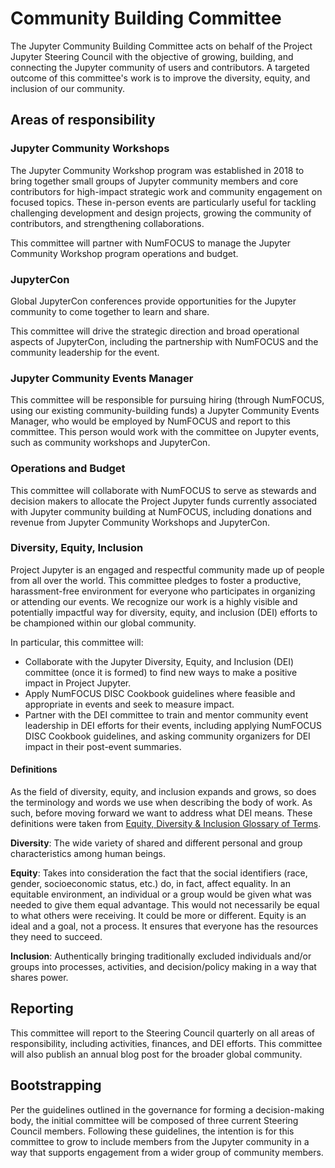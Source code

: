 # Community Building Committee

The Jupyter Community Building Committee acts on behalf of the Project Jupyter
Steering Council with the objective of growing, building, and connecting the
Jupyter community of users and contributors. A targeted outcome of this
committee's work is to improve the diversity, equity, and inclusion of our
community.

## Areas of responsibility

### Jupyter Community Workshops

The Jupyter Community Workshop program was established in 2018 to bring
together small groups of Jupyter community members and core contributors for
high-impact strategic work and community engagement on focused topics. These
in-person events are particularly useful for tackling challenging development
and design projects, growing the community of contributors, and strengthening
collaborations.

This committee will partner with NumFOCUS to manage the Jupyter Community
Workshop program operations and budget.

### JupyterCon

Global JupyterCon conferences provide opportunities for the Jupyter community
to come together to learn and share.

This committee will drive the strategic direction and broad operational
aspects of JupyterCon, including the partnership with NumFOCUS and the
community leadership for the event.

### Jupyter Community Events Manager

This committee will be responsible for pursuing hiring (through NumFOCUS,
using our existing community-building funds) a Jupyter Community Events
Manager, who would be employed by NumFOCUS and report to this committee. This
person would work with the committee on Jupyter events, such as community
workshops and JupyterCon.

### Operations and Budget

This committee will collaborate with NumFOCUS to serve as stewards and
decision makers to allocate the Project Jupyter funds currently associated
with Jupyter community building at NumFOCUS, including donations and revenue
from Jupyter Community Workshops and JupyterCon.

### Diversity, Equity, Inclusion

Project Jupyter is an engaged and respectful community made up of people from
all over the world. This committee pledges to foster a productive,
harassment-free environment for everyone who participates in organizing or
attending our events. We recognize our work is a highly visible and
potentially impactful way for diversity, equity, and inclusion (DEI) efforts
to be championed within our global community.

In particular, this committee will:

- Collaborate with the Jupyter Diversity, Equity, and Inclusion (DEI)
  committee (once it is formed) to find new ways to make a positive impact in
  Project Jupyter.
- Apply NumFOCUS DISC Cookbook guidelines where feasible and appropriate in
  events and seek to measure impact.
- Partner with the DEI committee to train and mentor community event
  leadership in DEI efforts for their events, including applying NumFOCUS DISC
  Cookbook guidelines, and asking community organizers for DEI impact in their
  post-event summaries.

#### Definitions

As the field of diversity, equity, and inclusion expands and grows, so does
the terminology and words we use when describing the body of work. As such,
before moving forward we want to address what DEI means. These definitions
were taken from [Equity, Diversity & Inclusion Glossary of
Terms](https://www.pacificu.edu/life-pacific/support-safety/office-equity-diversity-inclusion/edi-resources/glossary-terms?fbclid=IwAR2L-emYgFTSI34bDhWCwSS6LW_oVTi4HT_ZsnzCcX9vQGWl26CzeUFw_3A).

**Diversity**: The wide variety of shared and different personal and group
characteristics among human beings.

**Equity**: Takes into consideration the fact that the social identifiers
(race, gender, socioeconomic status, etc.) do, in fact, affect equality. In an
equitable environment, an individual or a group would be given what was needed
to give them equal advantage. This would not necessarily be equal to what
others were receiving. It could be more or different. Equity is an ideal and a
goal, not a process. It ensures that everyone has the resources they need to
succeed.

**Inclusion**: Authentically bringing traditionally excluded individuals
and/or groups into processes, activities, and decision/policy making in a way
that shares power.

## Reporting

This committee will report to the Steering Council quarterly on all areas of
responsibility, including activities, finances, and DEI efforts. This
committee will also publish an annual blog post for the broader global
community.

## Bootstrapping

Per the guidelines outlined in the governance for forming a decision-making
body, the initial committee will be composed of three current Steering Council
members. Following these guidelines, the intention is for this committee to
grow to include members from the Jupyter community in a way that supports
engagement from a wider group of community members.
